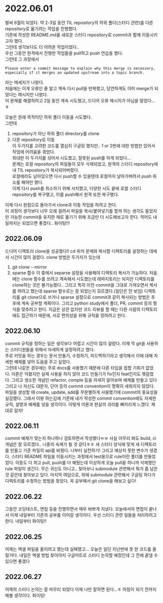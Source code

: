 # 2022.06.01
벌써 6월이 되었다. 약 2-3일 동안 TIL repository의 하위 폴더(스터디 관련)를 다른 repository로 옮기려는 작업을 진행했다.  
기존에 작성한 README.md를 새로운 스터디 repository로 commit과 함께 이동시키고자 했다.  
그런데 생각보다도 더 어려운 작업이었다..  
우선 그동안 원격에서 진행한 작업들을 pull하고 push 연습을 했다.  
그런데 그 과정에서
```
Please enter a commit message to explain why this merge is necessary,
especially if it merges an updated upstream into a topic branch.
```
라는 메세지가 나왔다.  
처음에는 이게 오류인 줄 알고 계속 다시 pull을 반복했고, 당연하게도 이미 merge가 되었다는 메시지만 나왔다.  
이 문제를 해결하려고 2일 동안 계속 시도했고, 드디어 오류 메시지가 아님을 알았다...ㅎ  

오늘은 원래 목적이던 하위 폴더 이동을 시도했다.  
그런데  
1. repository가 아닌 하위 폴더 directory를 clone  
2. 다른 repository로 이동  
이 두가지를 고려한 코드를 열심히 구글링 했지만.. 1 or 2번에 대한 방법만 있어서 작업에 어려움을 겪었다.  
최대한 이 두가지를 섞어서 시도했고, 잘못된 push를 하게 되었다...  
문제는 로컬 repository의 파일들이 모두 삭제되었고, 원격의 스터디 repository에 내 TIL repository가 복사되어버렸다.  
로컬에라도 남아있으면 다시 push할 수 있을텐데 로컬까지 날아가버려서 push 취소를 해야만 했다.  
이제 다시 push를 취소하기 위해 서치했고, 다양한 시도 끝에 로컬 스터디 repository를 복구했고, 이를 push해서 원격 또한 복구했다.  

이제 다시 원점으로 돌아가서 clone과 이동 작업을 하려고 한다.  
이 과정이 생각보다 너무 오래 걸려서 파일을 복사/붙여넣기를 할까 하는 생각도 들었지만 가능한 commit을 유지한 채로 옮기기 위해 조금만 더 시도해보고자 한다. 적어도 내일까지는 되었으면 좋겠다.. 화이팅!!! 

## 2022.06.09
드디어 디렉토리 clone을 성공했다!!
cd 위치 문제와 복사할 디렉토리를 설정하는 데에서 시간이 많이 걸렸다.
clone 방법은 두가지가 있는데
1. git clone --mirror
2. sparse 함수
이 중에서 separse 설정을 사용해야 디렉토리 복사가 가능하다.
처음에는 clone 함수를 쓰려고 계속해서 시도했는데 레파지토리는 되지만 디렉토리를 clone하는 것은 불가능했다..
그리고 특히 이전 commit을 그대로 가져오면서 복사를 하려고 했는데 sparse 함수로는 잘 되었는지 모르겠다.(일단은 안 보임)
디렉토리를 git clone으로 쓰거나 sparse 설정으로 commit과 같이 복사되는 방법은 추후에 계속 공부할 계획이다.
그리고 python study에서 폴더, PR, commit 등의 형식을 맞추려고 한다.
지금은 상관 없지만 코드 리뷰를 할 때는 다른 사람의 디렉토리에도 접근하기 때문에, 서로 편의성을 위해 규칙을 정하려고 한다.

## 2022.06.10
commit 규칙을 정하는 일은 생각보다 어렵고 시간이 많이 걸렸다. 
이제 막 git을 사용하는 스터디원들을 위해서 자세하게 설정하려고 했다.  
주로 커밋을 하는 경우는 문서 만들기, 수정하기, 피드백하기라고 생각해서 이에 대해 자세한 예제를 넣어 도움을 주고 싶었다.  
그런데 나같은 경우에는 주로 docs를 사용했기 때문에 다른 타입을 접할 기회가 없었다. 
이론은 익혔지만 실제 사용을 하지 않아 코드 만들기가 fix인지 feat인지도 헷갈렸다.
그리고 생소한 개념인 refactor, comple 등을 자세히 알아보며 예제를 만들고 있다  
그리고 나 자신도 대문자, 단어 등의 commit convention이 명확히 세워지지 않았다.
파일을 생성할 때 create, update, add를 무분별하게 사용했기에 commit의 중요성을 실감했다.
그래서 이왕 하는김에 기존에 내가 작성한 commit convention에도 자세한 규칙, 설명과 예제를 넣을 생각이다.
이렇게 이론과 현실의 괴리를 뼈저리게 느꼈다. 제대로 알자!

## 2022.06.11
commit 예제가 맞는지 하나하나 검토하면서 작성했다ㅠㅠ 사실 아무리 봐도 build, ci 개념은 잘 모르겠다.. 나중의 숙제가 될 것 같다ㅎㅎ
새 스터디 양식에 맞게 새 디렉토리를 만들고 기존 파일의 api를 바꿨다. 나부터 실천하기!
그리고 예상치 못한 변수가 생겼다. 스터디 README 파일을 이동시키는 과정에서 test용으로 rule이란 폴더를 만들었었다. 이동도 다 하고 pull, push를 다 해뒀는데 이상하게 오늘 pull을 하니까 삭제했던 rule 파일이 생긴다. 무슨 귀신도 아니고.. 찾아보니 submodule 관련해서 뭐가 좀 남은 것 같은데 찾아보고 있다.
마지막 여담으로, 위에 submodule 관련해서 구글링 하다가 디렉토리를 수정하는 방법을 찾았다. 꼭 공부해서 git clone을 해보고 싶다! 

## 2022.06.22
그동안 코딩테스트, 면접 등을 진행하면서 매우 바쁘게 지냈다.
오늘에서야 면접이 끝나서 이제 내일부터 기존의 공부를 이어갈 생각이다.
우선 스터디 관련 일들을 처리하려고 한다.
내일부터 화이팅!!

## 2022.06.25
어제는 엑셀 파일을 올리려고 했는데 실패했고...
오늘은 일단 지난번에 못 한 코드를 올릴거다.
내일은 엑셀 방법 찾아야지
구글미트로 스터디 논의할 예정인데 그 전에 끝낼 수 있으면 좋겠다

## 2022.06.27
어제의 스터디 논의는 잘 마무리 되었다
이제 나만 잘하면 된다...ㅎ
아침이 되기 전까지 해볼 생각이다. 화이팅!
